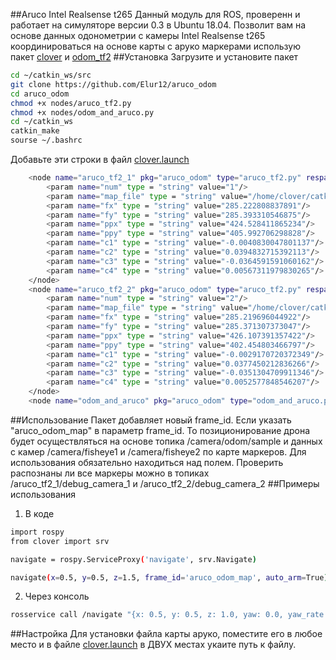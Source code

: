 ##Aruco Intel Realsense t265
Данный модуль для ROS, проверенн и работает на симуляторе версии 0.3 в Ubuntu 18.04. Позволит вам на основе данных одонометрии с камеры Intel Realsense t265 координироваться на основе карты с аруко маркерами использую пакет [clover](https://github.com/CopterExpress/clover) и [odom_tf2](https://github.com/Elur12/odom_tf2)
##Установка
Загрузите и установите пакет
```bash
cd ~/catkin_ws/src
git clone https://github.com/Elur12/aruco_odom
cd aruco_odom
chmod +x nodes/aruco_tf2.py
chmod +x nodes/odom_and_aruco.py
cd ~/catkin_ws
catkin_make
sourse ~/.bashrc
```

Добавьте эти строки в файл [clover.launch](https://github.com/CopterExpress/clover/blob/master/clover/launch/clover.launch)
```bash
	<node name="aruco_tf2_1" pkg="aruco_odom" type="aruco_tf2.py" respawn="false" output="screen" >
        <param name="num" type = "string" value="1"/>
        <param name="map_file" type = "string" value="/home/clover/catkin_ws/src/aruco_odom/nodes/C4S_map.txt/C4S_map.txt"/>
        <param name="fx" type = "string" value="285.222808837891"/>
        <param name="fy" type = "string" value="285.393310546875"/>
        <param name="ppx" type = "string" value="424.528411865234"/>
        <param name="ppy" type = "string" value="405.992706298828"/>
        <param name="c1" type = "string" value="-0.0040830047801137"/>
        <param name="c2" type = "string" value="0.0394832715392113"/>
        <param name="c3" type = "string" value="-0.0364591591060162"/>
        <param name="c4" type = "string" value="0.00567311979830265"/>
    </node>
    <node name="aruco_tf2_2" pkg="aruco_odom" type="aruco_tf2.py" respawn="false" output="screen" >
        <param name="num" type = "string" value="2"/>
        <param name="map_file" type = "string" value="/home/clover/catkin_ws/src/aruco_odom/nodes/C4S_map.txt/C4S_map.txt"/>
        <param name="fx" type = "string" value="285.219696044922"/>
        <param name="fy" type = "string" value="285.371307373047"/>
        <param name="ppx" type = "string" value="426.107391357422"/>
        <param name="ppy" type = "string" value="402.454803466797"/>
        <param name="c1" type = "string" value="-0.0029170720372349"/>
        <param name="c2" type = "string" value="0.0377450212836266"/>
        <param name="c3" type = "string" value="-0.0351304709911346"/>
        <param name="c4" type = "string" value="0.0052577848546207"/>
    </node>
    <node name="odom_and_aruco" pkg="aruco_odom" type="odom_and_aruco.py" respawn="false" output="screen"/>
```

##Использование
Пакет добавляет новый frame_id. Если указать "aruco_odom_map" в параметр frame_id. То позиционирование дрона будет осуществляться на основе топика /camera/odom/sample и данных с камер /camera/fisheye1 и /camera/fisheye2 по карте маркеров. 
Для использования обязательно находиться над полем. Проверить распознаны ли все маркеры можно в топиках /aruco_tf2_1/debug_camera_1 и /aruco_tf2_2/debug_camera_2
##Примеры использования
1. В коде
```bash
import rospy
from clover import srv

navigate = rospy.ServiceProxy('navigate', srv.Navigate)

navigate(x=0.5, y=0.5, z=1.5, frame_id='aruco_odom_map', auto_arm=True)
```

2. Через консоль
```bash
rosservice call /navigate "{x: 0.5, y: 0.5, z: 1.0, yaw: 0.0, yaw_rate: 0.0, speed: 0.0, frame_id: 'aruco_odom_map', auto_arm: true}" 
```

##Настройка
Для установки файла карты аруко, поместите его в любое место и в файле [clover.launch](https://github.com/CopterExpress/clover/blob/master/clover/launch/clover.launch) в ДВУХ местах укаите путь к файлу.